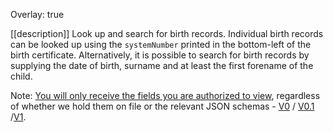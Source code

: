 Overlay: true

[[description]]
Look up and search for birth records. Individual birth records can be looked up using the `systemNumber` printed in the bottom-left of the birth certificate. Alternatively, it is possible to search for birth records by supplying the date of birth, surname and at least the first forename of the child.

Note: [You will only receive the fields you are authorized to view][viewableData], regardless of whether we hold them on file or the relevant JSON schemas - [V0] / [V0.1] /[V1].

[viewableData]: ../guides/ViewableData
[V0]: ../resources/birth-record-v0
[V0.1]: ../resources/birth-record-v01
[V1]: ../resources/birth-record-v1
